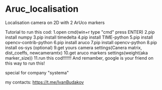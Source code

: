 # Aruc_localisation
Localisation camera on 2D with 2 ArUco markers

Tutorial to run this cod:
1.open cmd(win+r type "cmd" press ENTER)
2.pip install numpy
3.pip install timedelta
4.pip install TIME-python
5.pip install opencv-contrib-python
6.pip install aruco
7.pip install opencv-python
8.pip install os-sys  (optional)
9.get yours camera settings(Canera matrix, dist_coeffs, newcameramtx)
10.get aruco markers settings(weight(aka marker_size))
11.run this cod!!!!!!!
And remamber, google is your friend on this way to run this!

special for company "systema"

my contacts: https://t.me/IvanBudakov
